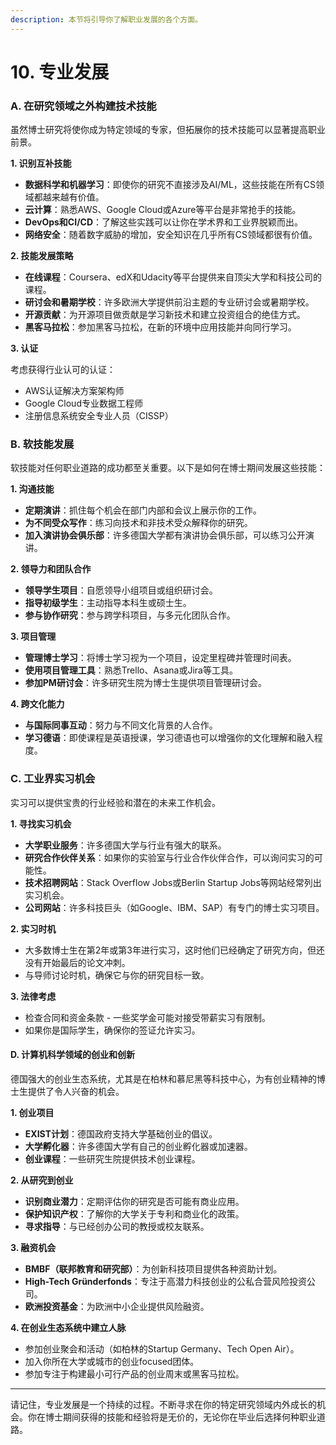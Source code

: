 ```yaml
---
description: 本节将引导你了解职业发展的各个方面。
---
```


# 10. 专业发展

### A. 在研究领域之外构建技术技能

虽然博士研究将使你成为特定领域的专家，但拓展你的技术技能可以显著提高职业前景。

**1. 识别互补技能**

* **数据科学和机器学习**：即使你的研究不直接涉及AI/ML，这些技能在所有CS领域都越来越有价值。
* **云计算**：熟悉AWS、Google Cloud或Azure等平台是非常抢手的技能。
* **DevOps和CI/CD**：了解这些实践可以让你在学术界和工业界脱颖而出。
* **网络安全**：随着数字威胁的增加，安全知识在几乎所有CS领域都很有价值。

**2. 技能发展策略**

* **在线课程**：Coursera、edX和Udacity等平台提供来自顶尖大学和科技公司的课程。
* **研讨会和暑期学校**：许多欧洲大学提供前沿主题的专业研讨会或暑期学校。
* **开源贡献**：为开源项目做贡献是学习新技术和建立投资组合的绝佳方式。
* **黑客马拉松**：参加黑客马拉松，在新的环境中应用技能并向同行学习。

**3. 认证**

考虑获得行业认可的认证：

* AWS认证解决方案架构师
* Google Cloud专业数据工程师
* 注册信息系统安全专业人员（CISSP）

### B. 软技能发展

软技能对任何职业道路的成功都至关重要。以下是如何在博士期间发展这些技能：

**1. 沟通技能**

* **定期演讲**：抓住每个机会在部门内部和会议上展示你的工作。
* **为不同受众写作**：练习向技术和非技术受众解释你的研究。
* **加入演讲协会俱乐部**：许多德国大学都有演讲协会俱乐部，可以练习公开演讲。

**2. 领导力和团队合作**

* **领导学生项目**：自愿领导小组项目或组织研讨会。
* **指导初级学生**：主动指导本科生或硕士生。
* **参与协作研究**：参与跨学科项目，与多元化团队合作。

**3. 项目管理**

* **管理博士学习**：将博士学习视为一个项目，设定里程碑并管理时间表。
* **使用项目管理工具**：熟悉Trello、Asana或Jira等工具。
* **参加PM研讨会**：许多研究生院为博士生提供项目管理研讨会。

**4. 跨文化能力**

* **与国际同事互动**：努力与不同文化背景的人合作。
* **学习德语**：即使课程是英语授课，学习德语也可以增强你的文化理解和融入程度。

### C. 工业界实习机会

实习可以提供宝贵的行业经验和潜在的未来工作机会。

**1. 寻找实习机会**

* **大学职业服务**：许多德国大学与行业有强大的联系。
* **研究合作伙伴关系**：如果你的实验室与行业合作伙伴合作，可以询问实习的可能性。
* **技术招聘网站**：Stack Overflow Jobs或Berlin Startup Jobs等网站经常列出实习机会。
* **公司网站**：许多科技巨头（如Google、IBM、SAP）有专门的博士实习项目。

**2. 实习时机**

* 大多数博士生在第2年或第3年进行实习，这时他们已经确定了研究方向，但还没有开始最后的论文冲刺。
* 与导师讨论时机，确保它与你的研究目标一致。

**3. 法律考虑**

* 检查合同和资金条款 - 一些奖学金可能对接受带薪实习有限制。
* 如果你是国际学生，确保你的签证允许实习。

#### D. 计算机科学领域的创业和创新

德国强大的创业生态系统，尤其是在柏林和慕尼黑等科技中心，为有创业精神的博士生提供了令人兴奋的机会。

**1. 创业项目**

* **EXIST计划**：德国政府支持大学基础创业的倡议。
* **大学孵化器**：许多德国大学有自己的创业孵化器或加速器。
* **创业课程**：一些研究生院提供技术创业课程。

**2. 从研究到创业**

* **识别商业潜力**：定期评估你的研究是否可能有商业应用。
* **保护知识产权**：了解你的大学关于专利和商业化的政策。
* **寻求指导**：与已经创办公司的教授或校友联系。

**3. 融资机会**

* **BMBF（联邦教育和研究部）**：为创新科技项目提供各种资助计划。
* **High-Tech Gründerfonds**：专注于高潜力科技创业的公私合营风险投资公司。
* **欧洲投资基金**：为欧洲中小企业提供风险融资。

**4. 在创业生态系统中建立人脉**

* 参加创业聚会和活动（如柏林的Startup Germany、Tech Open Air）。
* 加入你所在大学或城市的创业focused团体。
* 参加专注于构建最小可行产品的创业周末或黑客马拉松。

***

请记住，专业发展是一个持续的过程。不断寻求在你的特定研究领域内外成长的机会。你在博士期间获得的技能和经验将是无价的，无论你在毕业后选择何种职业道路。
